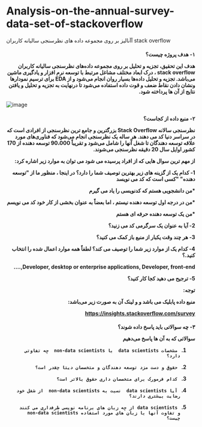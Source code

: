 # Analysis-on-the-annual-survey-data-set-of-stackoverflow
آآنالیز بر روی مجموعه داده های نظرسنجی سالیانه کاربران stack overflow


<h4 dir=rtl>
۱- هدف پروژه چیست؟

هدف این تحقیق، تجزیه و تحلیل بر روی مجموعه داده‌های نظرسنجی سالیانه کاربران stack overflow ، درک ابعاد مختلف مشاغل مرتبط با توسعه نرم افزار و یادگیری ماشین می‌باشد. تجزیه و تحلیل داده‌ها بسیار روان انجام می‌شود و از EDA برای ترسیم نمودارها ونشان دادن نقاط ضعف و قوت داده استفاده می‌شود تا درنهایت به تجزیه و تحلیل و یافتن نتایج از آن ها پرداخته شود.
</h4>


![image](https://user-images.githubusercontent.com/68844865/109546596-490dab80-7a7f-11eb-9fc2-7f06714210a9.png)




<h4 dir=rtl>
۲- منبع داده از کجاست؟

نظرسنجی سالانه Stack Overflow بزرگترین و جامع ترین نظرسنجی از افرادی است که در سراسر دنیا کد می دهند. هر ساله یک نظرسنجی انجام می‌شود که  فناوری‌های مورد علاقه توسعه دهندگان تا شغل آنها را شامل می‌شود و  تقریباً 90،000 توسعه دهنده از 170 کشور اوایل سال 20 دقیقه نظرسنجی می‌شوند.

از مهم ترین سوال هایی که از افراد پرسیده می شود می توان به موارد زیر اشاره کرد:

1- کدام یک از گزینه های زیر بهترین توصیف شما را دارد؟ در اینجا ، منظور ما از "توسعه دهنده" "کسی است که کد می نویسد

*من دانشجویی هستم که کدنویسی را یاد می گیرم

*من در درجه اول توسعه دهنده نیستم ، اما بعضاً به عنوان بخشی از کار خود کد می نویسم

*من یک توسعه دهنده حرفه ای هستم

2- آیا به عنوان یک سرگرمی کد می زنید؟

3- هر چند وقت یکبار از منبع باز کمک می کنید؟

4- کدام یک از موارد زیر شما را توصیف می کند؟ لطفاً همه موارد اعمال شده را انتخاب کنید.؟

Developer, desktop or enterprise applications, Developer, front-end,….

5- ترجیح می دهید کجا کار کنید؟



توجه:

منبع داده پابلیک می باشد و و لینک آن به صورت زیر می‌باشد:

https://insights.stackoverflow.com/survey



</h4>

<h4 dir=rtl>

۳- چه سوالاتی باید پاسخ داده شوند؟


سوالاتی که به آن ها پاسخ می‌دهیم

1.      مشخصات data scientists  با non-data scientists  چه تفاوتی دارد؟

2.      حقوق و دست مزد توسعه دهندگان و متخصصان دیتا چقدر است؟

3.      کدام فرمورک برای متخصصان داری حقوق بالاتر است؟

4.      آیا data scientists  نسبت به non-data scientists  از شغل خود رضایت بیشتری دارند؟

5.      data scientists از چه زبان های برنامه نویسی طرفداری می کنند و تفاوت آنها با زبان های مورد استفاده non-data scientists چیست؟ 

</h4>
